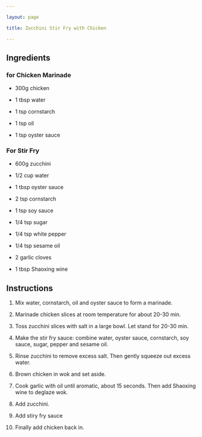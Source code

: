 ```yaml
---

layout: page

title: Zucchini Stir Fry with Chicken

---
```


## Ingredients

### for Chicken Marinade

* 300g chicken

* 1 tbsp water

* 1 tsp cornstarch

* 1 tsp oil

* 1 tsp oyster sauce

### For Stir Fry

* 600g zucchini

* 1/2 cup water

* 1 tbsp oyster sauce

* 2 tsp cornstarch

* 1 tsp soy sauce

* 1/4 tsp sugar

* 1/4 tsp white pepper

* 1/4 tsp sesame oil

* 2 garlic cloves

* 1 tbsp Shaoxing wine

## Instructions

1. Mix water, cornstarch, oil and oyster sauce to form a marinade.

2. Marinade chicken slices at room temperature for about 20-30 min. 

3. Toss zucchini slices with salt in a large bowl. Let stand for 20-30 min.

4. Make the stir fry sauce: combine water, oyster sauce, cornstarch, soy sauce, sugar, pepper and sesame oil.

5. Rinse zucchini to remove excess salt. Then gently squeeze out excess water.

6. Brown chicken in wok and set aside.

7. Cook garlic with oil until aromatic, about 15 seconds. Then add Shaoxing wine to deglaze wok.

8. Add zucchini.

9. Add stiry fry sauce

10. Finally add chicken back in.


